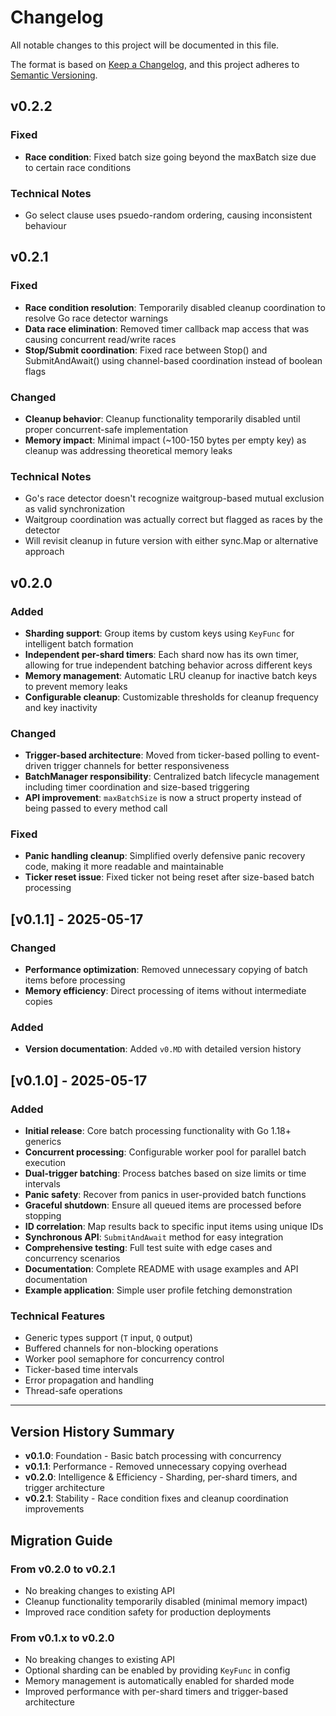 # Changelog

All notable changes to this project will be documented in this file.

The format is based on [Keep a Changelog](https://keepachangelog.com/en/1.0.0/),
and this project adheres to [Semantic Versioning](https://semver.org/spec/v2.0.0.html).

## v0.2.2

### Fixed
- **Race condition**: Fixed batch size going beyond the maxBatch size due to certain race conditions

### Technical Notes
- Go select clause uses psuedo-random ordering, causing inconsistent behaviour

## v0.2.1

### Fixed
- **Race condition resolution**: Temporarily disabled cleanup coordination to resolve Go race detector warnings
- **Data race elimination**: Removed timer callback map access that was causing concurrent read/write races
- **Stop/Submit coordination**: Fixed race between Stop() and SubmitAndAwait() using channel-based coordination instead of boolean flags

### Changed
- **Cleanup behavior**: Cleanup functionality temporarily disabled until proper concurrent-safe implementation
- **Memory impact**: Minimal impact (~100-150 bytes per empty key) as cleanup was addressing theoretical memory leaks

### Technical Notes
- Go's race detector doesn't recognize waitgroup-based mutual exclusion as valid synchronization
- Waitgroup coordination was actually correct but flagged as races by the detector
- Will revisit cleanup in future version with either sync.Map or alternative approach

## v0.2.0

### Added
- **Sharding support**: Group items by custom keys using `KeyFunc` for intelligent batch formation
- **Independent per-shard timers**: Each shard now has its own timer, allowing for true independent batching behavior across different keys
- **Memory management**: Automatic LRU cleanup for inactive batch keys to prevent memory leaks
- **Configurable cleanup**: Customizable thresholds for cleanup frequency and key inactivity

### Changed
- **Trigger-based architecture**: Moved from ticker-based polling to event-driven trigger channels for better responsiveness
- **BatchManager responsibility**: Centralized batch lifecycle management including timer coordination and size-based triggering
- **API improvement**: `maxBatchSize` is now a struct property instead of being passed to every method call

### Fixed
- **Panic handling cleanup**: Simplified overly defensive panic recovery code, making it more readable and maintainable
- **Ticker reset issue**: Fixed ticker not being reset after size-based batch processing

## [v0.1.1] - 2025-05-17

### Changed
- **Performance optimization**: Removed unnecessary copying of batch items before processing
- **Memory efficiency**: Direct processing of items without intermediate copies

### Added
- **Version documentation**: Added `v0.MD` with detailed version history

## [v0.1.0] - 2025-05-17

### Added
- **Initial release**: Core batch processing functionality with Go 1.18+ generics
- **Concurrent processing**: Configurable worker pool for parallel batch execution
- **Dual-trigger batching**: Process batches based on size limits or time intervals
- **Panic safety**: Recover from panics in user-provided batch functions
- **Graceful shutdown**: Ensure all queued items are processed before stopping
- **ID correlation**: Map results back to specific input items using unique IDs
- **Synchronous API**: `SubmitAndAwait` method for easy integration
- **Comprehensive testing**: Full test suite with edge cases and concurrency scenarios
- **Documentation**: Complete README with usage examples and API documentation
- **Example application**: Simple user profile fetching demonstration

### Technical Features
- Generic types support (`T` input, `Q` output)
- Buffered channels for non-blocking operations
- Worker pool semaphore for concurrency control
- Ticker-based time intervals
- Error propagation and handling
- Thread-safe operations

---

## Version History Summary

- **v0.1.0**: Foundation - Basic batch processing with concurrency
- **v0.1.1**: Performance - Removed unnecessary copying overhead  
- **v0.2.0**: Intelligence & Efficiency - Sharding, per-shard timers, and trigger architecture
- **v0.2.1**: Stability - Race condition fixes and cleanup coordination improvements

## Migration Guide

### From v0.2.0 to v0.2.1
- No breaking changes to existing API
- Cleanup functionality temporarily disabled (minimal memory impact)
- Improved race condition safety for production deployments

### From v0.1.x to v0.2.0
- No breaking changes to existing API
- Optional sharding can be enabled by providing `KeyFunc` in config
- Memory management is automatically enabled for sharded mode
- Improved performance with per-shard timers and trigger-based architecture

